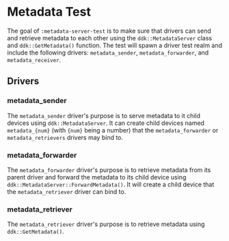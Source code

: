 # Metadata Test
The goal of `:metadata-server-test` is to make sure that drivers can send and
retrieve metadata to each other using the `ddk::MetadataServer` class and
`ddk::GetMetadata()` function. The test will spawn a driver test realm and
include the following drivers: `metadata_sender`, `metadata_forwarder`, and
`metadata_receiver`.

## Drivers
### metadata_sender
The `metadata_sender` driver's purpose is to serve metadata to it child
devices using `ddk::MetadataServer`. It can create child
devices named `metadata_{num}` (with `{num}` being a number) that the
`metadata_forwarder` or `metadata_retrievers` drivers may bind to.

### metadata_forwarder
The `metadata_forwarder` driver's purpose is to retrieve metadata from its
parent driver and forward the metadata to its child device using
`ddk::MetadataServer::ForwardMetadata()`. It will create a child device that the
`metadata_retriever` driver can bind to.

### metadata_retriever
The `metadata_retriever` driver's purpose is to retrieve metadata using
`ddk::GetMetadata()`.
